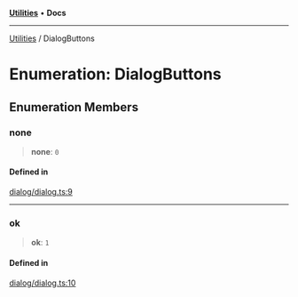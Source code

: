 [**Utilities**](../README.md) • **Docs**

***

[Utilities](../README.md) / DialogButtons

# Enumeration: DialogButtons

## Enumeration Members

### none

> **none**: `0`

#### Defined in

[dialog/dialog.ts:9](https://github.com/noobiept/utilities/blob/1d2cee23362dcff5c0b5fdf27f21e257e8f3dc9e/source/dialog/dialog.ts#L9)

***

### ok

> **ok**: `1`

#### Defined in

[dialog/dialog.ts:10](https://github.com/noobiept/utilities/blob/1d2cee23362dcff5c0b5fdf27f21e257e8f3dc9e/source/dialog/dialog.ts#L10)
